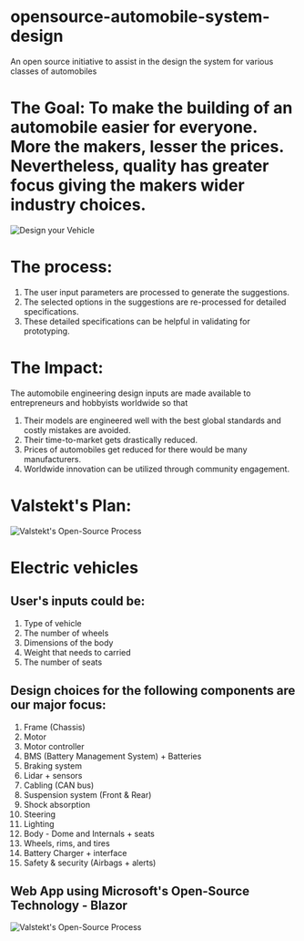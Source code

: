 # opensource-automobile-system-design

An open source initiative to assist in the design the system for various classes of automobiles 

# The Goal: To make the building of an automobile easier for everyone. More the makers, lesser the prices. Nevertheless, quality has greater focus giving the makers wider industry choices.

![Design your Vehicle](https://valstekt.com/assets/public_docs/automobiles/DesignYourVehicle1.png)

# The process:

1. The user input parameters are processed to generate the suggestions. 
2. The selected options in the suggestions are re-processed for detailed specifications. 
3. These detailed specifications can be helpful in validating for prototyping.

# The Impact:
The automobile engineering design inputs are made available to entrepreneurs and hobbyists worldwide so that 
1. Their models are engineered well with the best global standards and costly mistakes are avoided.
2. Their time-to-market gets drastically reduced.
3. Prices of automobiles get reduced for there would be many manufacturers.
4. Worldwide innovation can be utilized through community engagement.

# Valstekt's Plan:

![Valstekt's Open-Source Process](https://valstekt.com/assets/public_docs/automobiles/OpenSourceProcess.png)

# Electric vehicles

## User's inputs could be: 

1. Type of vehicle
2. The number of wheels
3. Dimensions of the body
4. Weight that needs to carried
5. The number of seats

## Design choices for the following components are our major focus:

1.	Frame (Chassis)
2.	Motor
3.	Motor controller
4.	BMS (Battery Management System) + Batteries
5.	Braking system
6.	Lidar + sensors
7.	Cabling (CAN bus)
8.	Suspension system (Front & Rear)
9.	Shock absorption
10.	Steering
11.	Lighting
12.	Body - Dome and Internals + seats
13.	Wheels, rims, and tires
14.	Battery Charger + interface
15.	Safety & security (Airbags + alerts)

## Web App using Microsoft's Open-Source Technology - Blazor 

![Valstekt's Open-Source Process](https://valstekt.com/assets/public_docs/automobiles/webapps1.1.png)
